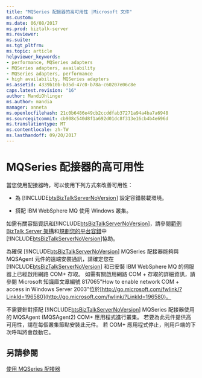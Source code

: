 ```yaml
---
title: "MQSeries 配接器的高可用性 |Microsoft 文件"
ms.custom: 
ms.date: 06/08/2017
ms.prod: biztalk-server
ms.reviewer: 
ms.suite: 
ms.tgt_pltfrm: 
ms.topic: article
helpviewer_keywords:
- performance, MQSeries adapters
- MQSeries adapters, availability
- MQSeries adapters, performance
- high availability, MQSeries adapters
ms.assetid: 4339b10b-b35d-47c0-b78a-c60207e06c8e
caps.latest.revision: "16"
author: MandiOhlinger
ms.author: mandia
manager: anneta
ms.openlocfilehash: 21c0b6486e49cb2ccddfab37271a94a4ba7a6948
ms.sourcegitcommit: cb908c540d8f1a692d01dc8f313e16cb4b4e696d
ms.translationtype: MT
ms.contentlocale: zh-TW
ms.lasthandoff: 09/20/2017
---
```

# <a name="mqseries-adapter-high-availability"></a>MQSeries 配接器的高可用性
當您使用配接器時，可以使用下列方式來改善可用性：  
  
-   為 [!INCLUDE[btsBizTalkServerNoVersion](../includes/btsbiztalkservernoversion-md.md)] 設定容錯裝載環境。  
  
-   搭配 IBM WebSphere MQ 使用 Windows 叢集。  
  
 如需有關容錯資訊和[!INCLUDE[btsBizTalkServerNoVersion](../includes/btsbiztalkservernoversion-md.md)]，請參閱[範例 BizTalk Server 架構](../core/sample-biztalk-server-architectures.md)和[規劃您的平台容錯](../core/planning-your-platform-for-fault-tolerance.md)中[!INCLUDE[btsBizTalkServerNoVersion](../includes/btsbiztalkservernoversion-md.md)]協助。  
  
 為確保 [!INCLUDE[btsBizTalkServerNoVersion](../includes/btsbiztalkservernoversion-md.md)] MQSeries 配接器能夠與 MQSAgent 元件的遠端安裝通訊，請確定您在 [!INCLUDE[btsBizTalkServerNoVersion](../includes/btsbiztalkservernoversion-md.md)] 和已安裝 IBM WebSphere MQ 的伺服器上已經啟用網路 COM+ 存取。 如需有關啟用網路 COM + 存取的詳細資訊，請參閱 Microsoft 知識庫文章編號 817065"How to enable network COM + access in Windows Server 2003"位於[http://go.microsoft.com/fwlink/?LinkId=196580](http://go.microsoft.com/fwlink/?LinkId=196580)。  
  
 不需要針對搭配 [!INCLUDE[btsBizTalkServerNoVersion](../includes/btsbiztalkservernoversion-md.md)] MQSeries 配接器使用的 MQSAgent (MQSAgent2) COM+ 應用程式進行叢集。 若要為此元件提供高可用性，請在每個叢集節點安裝此元件。 若 COM+ 應用程式停止，則用戶端的下次呼叫將會啟動它。  
  
## <a name="see-also"></a>另請參閱  
 [使用 MQSeries 配接器](../core/using-the-mqseries-adapter.md)